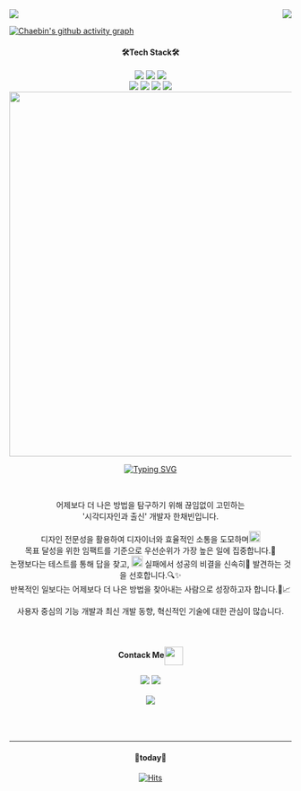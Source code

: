 <!-- 
<a href="s">
  <img src="https://github-readme-stats.vercel.app/api/top-langs/?username=cbhan0102&exclude_repo=cbhan0102.github.io&layout=compact&theme=tokyonight" />
</a>
 -->
 
 
<div style="display: flex; justify-content: space-between;">
    <img src="https://github-readme-stats.vercel.app/api?username=cbhan0102&theme=tokyonight&show_icons=true" style="max-width: 100%;" />
    <img src="https://github-readme-streak-stats.herokuapp.com/?user=cbhan0102&theme=tokyonight" style="max-width:100%; float:right;" />
</div>



  [![Chaebin's github activity graph](https://github-readme-activity-graph.cyclic.app/graph?username=cbhan0102&theme=tokyo-night)](https://github.com/cbhan0102/github-readme-activity-graph)

 

<h4 align="center">🛠Tech Stack🛠</h4>
<div align="center">
  <img src="https://img.shields.io/badge/javascript-F7DF1E?style=flat-square&logo=javascript&logoColor=black">  
  <img src="https://img.shields.io/badge/react-61DAFB?style=flat-square&logo=react&logoColor=black">
  <img src="https://img.shields.io/badge/redux-764ABC?style=flat-square&logo=Redux&logoColor=white"><br>
  <img src="https://img.shields.io/badge/HTML5-E34F26?style=flat-square&logo=HTML5&logoColor=white">
  <img src="https://img.shields.io/badge/CSS3-1572B6?style=flat-square&logo=CSS3&logoColor=white">
  <img src="https://img.shields.io/badge/styled%20components-DB7093?style=flat-square&logo=styled%20components&logoColor=white"> 
  <img src="https://img.shields.io/badge/JAVA-4B4B77?style=flat&logo=JAVA&logoColor=white"/>
<br>  
<div align="center">
  <img src="https://media2.giphy.com/media/L1R1tvI9svkIWwpVYr/giphy.gif?cid=ecf05e47ez58rqjkyajooarklu5r677ax4yz6uc746gugqmo&ep=v1_gifs_related&rid=giphy.gif&ct=g" style="max-width: 100%; width:650px;">
</div>

  
  <a href="https://git.io/typing-svg"><img src="https://readme-typing-svg.herokuapp.com?font=Libre+Bodoni&weight=700&size=25&pause=1000&color=5D76F7E9&width=435&lines=Hi+there%2C++I'm+chaebin" alt="Typing SVG"  /></a>
  
  
</br>
<div align="center">
  <p>어제보다 더 나은 방법을 탐구하기 위해 끊임없이 고민하는<br> 
  '시각디자인과 출신' 개발자 한채빈입니다. <br><br>
 디자인 전문성을 활용하여 디자이너와 효율적인 소통을 도모하며<img src="https://github.com/rajput2107/rajput2107/blob/master/Assets/Rocket.gif" height="20px"/><br>목표 달성을 위한 임팩트를 기준으로 우선순위가 가장 높은 일에 집중합니다.🎯 </br>
   논쟁보다는 테스트를 통해 답을 찾고, <img src="https://github.com/rajput2107/rajput2107/blob/master/Assets/PC.gif" height="20px"/> 실패에서 성공의 비결을 신속히💨 발견하는 것을 선호합니다.🔍✨ </br>
   반복적인 일보다는 어제보다 더 나은 방법을 찾아내는 사람으로 성장하고자 합니다.👯📈</p>
   사용자 중심의 기능 개발과 최신 개발 동향, 혁신적인 기술에 대한 관심이 많습니다.
</div>

</br>



</br>
<h4 align="center">Contack Me<img align="center" src="https://github.com/rajput2107/rajput2107/raw/master/Assets/Handshake.gif" height="33px" style="max-width: 100%;"></a></h4>
<div align="center">
   <a href="mailto:cbhan0102@gmail.com"><img src="https://img.shields.io/badge/Gmail-EA4335?style=flat-square&logo=Gmail&logoColor=white"></a>
      <a href="https://velog.io/@chaeb1n"><img src="https://img.shields.io/badge/Blog-FF5722?style=flat-square&logo=Blogger&logoColor=white"></a>
</div>

</br>
<div align="center">
<div style="display:justify-content:space-between">
  <a href="https://github.com/cbhan0102/github-readme-stats">
    <img src="https://github-readme-stats.vercel.app/api?username=cbhan0102&count_private=true&show_icons=true&theme=flag-india&border_color=FFFF"/>
  </a>
</div>
</div>
</br>
</br>
</br>

------------------

<div align="center">
  <h4>🎉today🎉</h4>

[![Hits](https://hits.seeyoufarm.com/api/count/incr/badge.svg?url=https%3A%2F%2Fgithub.com%2Fcbhan0102%2Fhit-counter&count_bg=%23FF964F&title_bg=%23728639&icon=&icon_color=%23E7E7E7&title=hits&edge_flat=false)](https://hits.seeyoufarm.com)

</div>
